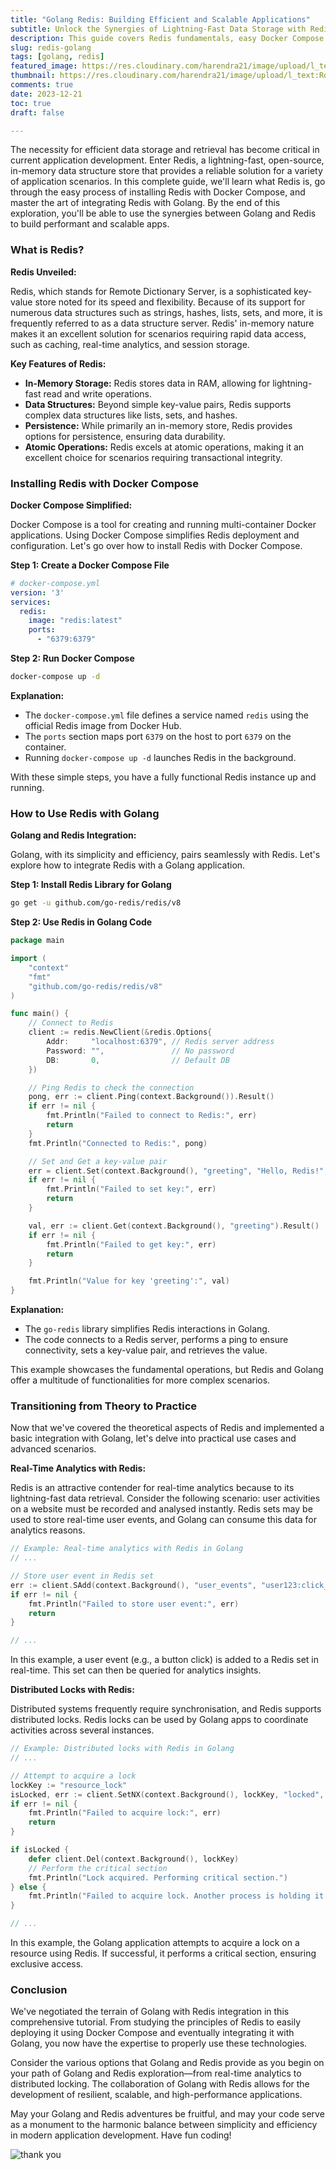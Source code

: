 ```yaml
---
title: "Golang Redis: Building Efficient and Scalable Applications"
subtitle: Unlock the Synergies of Lightning-Fast Data Storage with Redis and Seamless Integration in Golang
description: This guide covers Redis fundamentals, easy Docker Compose installation, and in-depth integration with Golang.
slug: redis-golang
tags: [golang, redis]
featured_image: https://res.cloudinary.com/harendra21/image/upload/l_text:Roboto_75_bold:Golang%20Redis,co_rgb:fff/golangwithexample/bg5.png
thumbnail: https://res.cloudinary.com/harendra21/image/upload/l_text:Roboto_75_bold:Golang%20Redis,co_rgb:fff/golangwithexample/bg5.png
comments: true
date: 2023-12-21
toc: true
draft: false

---
```


The necessity for efficient data storage and retrieval has become critical in current application development. Enter Redis, a lightning-fast, open-source, in-memory data structure store that provides a reliable solution for a variety of application scenarios. In this complete guide, we'll learn what Redis is, go through the easy process of installing Redis with Docker Compose, and master the art of integrating Redis with Golang. By the end of this exploration, you'll be able to use the synergies between Golang and Redis to build performant and scalable apps.


### What is Redis?

**Redis Unveiled:**

Redis, which stands for Remote Dictionary Server, is a sophisticated key-value store noted for its speed and flexibility. Because of its support for numerous data structures such as strings, hashes, lists, sets, and more, it is frequently referred to as a data structure server. Redis' in-memory nature makes it an excellent solution for scenarios requiring rapid data access, such as caching, real-time analytics, and session storage.

**Key Features of Redis:**

- **In-Memory Storage:** Redis stores data in RAM, allowing for lightning-fast read and write operations.
- **Data Structures:** Beyond simple key-value pairs, Redis supports complex data structures like lists, sets, and hashes.
- **Persistence:** While primarily an in-memory store, Redis provides options for persistence, ensuring data durability.
- **Atomic Operations:** Redis excels at atomic operations, making it an excellent choice for scenarios requiring transactional integrity.

### Installing Redis with Docker Compose

**Docker Compose Simplified:**

Docker Compose is a tool for creating and running multi-container Docker applications. Using Docker Compose simplifies Redis deployment and configuration. Let's go over how to install Redis with Docker Compose.

**Step 1: Create a Docker Compose File**

```yaml
# docker-compose.yml
version: '3'
services:
  redis:
    image: "redis:latest"
    ports:
      - "6379:6379"
```

**Step 2: Run Docker Compose**

```bash
docker-compose up -d
```

**Explanation:**

- The `docker-compose.yml` file defines a service named `redis` using the official Redis image from Docker Hub.
- The `ports` section maps port `6379` on the host to port `6379` on the container.
- Running `docker-compose up -d` launches Redis in the background.

With these simple steps, you have a fully functional Redis instance up and running.

### How to Use Redis with Golang

**Golang and Redis Integration:**

Golang, with its simplicity and efficiency, pairs seamlessly with Redis. Let's explore how to integrate Redis with a Golang application.

**Step 1: Install Redis Library for Golang**

```bash
go get -u github.com/go-redis/redis/v8
```

**Step 2: Use Redis in Golang Code**

```go
package main

import (
	"context"
	"fmt"
	"github.com/go-redis/redis/v8"
)

func main() {
	// Connect to Redis
	client := redis.NewClient(&redis.Options{
		Addr:     "localhost:6379", // Redis server address
		Password: "",               // No password
		DB:       0,                // Default DB
	})

	// Ping Redis to check the connection
	pong, err := client.Ping(context.Background()).Result()
	if err != nil {
		fmt.Println("Failed to connect to Redis:", err)
		return
	}
	fmt.Println("Connected to Redis:", pong)

	// Set and Get a key-value pair
	err = client.Set(context.Background(), "greeting", "Hello, Redis!", 0).Err()
	if err != nil {
		fmt.Println("Failed to set key:", err)
		return
	}

	val, err := client.Get(context.Background(), "greeting").Result()
	if err != nil {
		fmt.Println("Failed to get key:", err)
		return
	}

	fmt.Println("Value for key 'greeting':", val)
}
```

**Explanation:**

- The `go-redis` library simplifies Redis interactions in Golang.
- The code connects to a Redis server, performs a ping to ensure connectivity, sets a key-value pair, and retrieves the value.

This example showcases the fundamental operations, but Redis and Golang offer a multitude of functionalities for more complex scenarios.

### Transitioning from Theory to Practice

Now that we've covered the theoretical aspects of Redis and implemented a basic integration with Golang, let's delve into practical use cases and advanced scenarios.

**Real-Time Analytics with Redis:**

Redis is an attractive contender for real-time analytics because to its lightning-fast data retrieval. Consider the following scenario: user activities on a website must be recorded and analysed instantly. Redis sets may be used to store real-time user events, and Golang can consume this data for analytics reasons.


```go
// Example: Real-time analytics with Redis in Golang
// ...

// Store user event in Redis set
err := client.SAdd(context.Background(), "user_events", "user123:click_button").Err()
if err != nil {
    fmt.Println("Failed to store user event:", err)
    return
}

// ...
```

In this example, a user event (e.g., a button click) is added to a Redis set in real-time. This set can then be queried for analytics insights.

**Distributed Locks with Redis:**

Distributed systems frequently require synchronisation, and Redis supports distributed locks. Redis locks can be used by Golang apps to coordinate activities across several instances.

```go
// Example: Distributed locks with Redis in Golang
// ...

// Attempt to acquire a lock
lockKey := "resource_lock"
isLocked, err := client.SetNX(context.Background(), lockKey, "locked", 10*time.Second).Result()
if err != nil {
    fmt.Println("Failed to acquire lock:", err)
    return
}

if isLocked {
    defer client.Del(context.Background(), lockKey)
    // Perform the critical section
    fmt.Println("Lock acquired. Performing critical section.")
} else {
    fmt.Println("Failed to acquire lock. Another process is holding it.")
}

// ...
```

In this example, the Golang application attempts to acquire a lock on a resource using Redis. If successful, it performs a critical section, ensuring exclusive access.

### Conclusion

We've negotiated the terrain of Golang with Redis integration in this comprehensive tutorial. From studying the principles of Redis to easily deploying it using Docker Compose and eventually integrating it with Golang, you now have the expertise to properly use these technologies.

Consider the various options that Golang and Redis provide as you begin on your path of Golang and Redis exploration—from real-time analytics to distributed locking. The collaboration of Golang with Redis allows for the development of resilient, scalable, and high-performance applications.

May your Golang and Redis adventures be fruitful, and may your code serve as a monument to the harmonic balance between simplicity and efficiency in modern application development. Have fun coding!



![thank you](https://res.cloudinary.com/harendra21/image/upload/w_500/golangwithexample/blog-2020-04-07-how_to_say_thank_you_in_business_i69dkn.png)